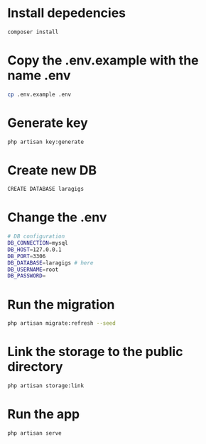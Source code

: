 # Install depedencies
```bash
composer install
```

# Copy the .env.example with the name .env
```bash
cp .env.example .env
```

# Generate key
```bash
php artisan key:generate
```

# Create new DB
```bash
CREATE DATABASE laragigs
```

# Change the .env 
```bash
# DB configuration
DB_CONNECTION=mysql
DB_HOST=127.0.0.1
DB_PORT=3306
DB_DATABASE=laragigs # here  
DB_USERNAME=root 
DB_PASSWORD=
```

# Run the migration
```bash
php artisan migrate:refresh --seed
```

# Link the storage to the public directory 
```bash
php artisan storage:link
```

# Run the app 
```bash
php artisan serve
```


